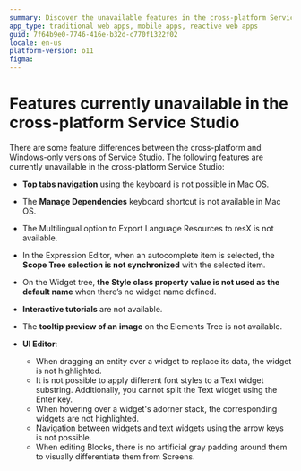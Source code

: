 ```yaml
---
summary: Discover the unavailable features in the cross-platform Service Studio of OutSystems 11 (O11).
app_type: traditional web apps, mobile apps, reactive web apps
guid: 7f64b9e0-7746-416e-b32d-c770f1322f02
locale: en-us
platform-version: o11
figma:
---
```

# Features currently unavailable in the cross-platform Service Studio

There are some feature differences between the cross-platform and Windows-only versions of Service Studio. The following features are currently unavailable in the cross-platform Service Studio:

* **Top tabs navigation** using the keyboard is not possible in Mac OS.

* The **Manage Dependencies** keyboard shortcut is not available in Mac OS.

*  The Multilingual option to Export Language Resources to resX is not available.

* In the Expression Editor, when an autocomplete item is selected, the **Scope Tree selection is not synchronized** with the selected item. 

* On the Widget tree, **the Style class property value is not used as the default name** when there’s no widget name defined.

* **Interactive tutorials** are not available.

* The **tooltip preview of an image** on the Elements Tree is not available. 

* **UI Editor**:
    * When dragging an entity over a widget to replace its data, the widget is not highlighted.
    * It is not possible to apply different font styles to a Text widget substring. Additionally, you cannot split the Text widget using the Enter key.  
    * When hovering over a widget's adorner stack, the corresponding widgets are not highlighted.
    * Navigation between widgets and text widgets using the arrow keys is not possible.
    * When editing Blocks, there is no artificial gray padding around them to visually differentiate them from Screens.     
 
